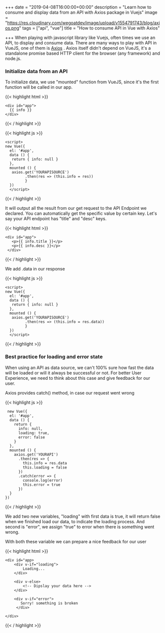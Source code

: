 +++
date = "2019-04-08T16:00:00+00:00"
description = "Learn how to consume and display data from an API with Axios package in Vuejs"
image = "https://res.cloudinary.com/wegoatdev/image/upload/v1554791743/blog/axios.png"
tags = ["api", "vue"]
title = "How to consume API in Vue with Axios"

+++
When playing with javascript library like Vuejs, often times we use an API, to display and consume data. There are many ways to play with API in VueJS, one of them is [Axios](https://github.com/axios/axios) . Axios itself didn't depend on VueJS, it's a standalone promise based HTTP client for the browser (any framework) and node.js.

### Initialize data from an API

To initialize data, we use "mounted" function from VueJS, since it's the first function will be called in our app.

{{< highlight html >}}

    <div id="app">
      {{ info }}
    </div>

{{< / highlight >}}

{{< highlight js >}}

    <script>
    new Vue({ 
      el: '#app', 
      data () {
       return { info: null } 
      }, 
      mounted () { 
       axios.get('YOURAPISOURCE')
             .then(res => (this.info = res)) 
             } 
      })
      </script>

{{< / highlight >}}

It will output all the result from our get request to the API Endpoint we declared. You can automatically get the specific value by certain key. Let's say your API endpoint has "title" and "desc" keys.

{{< highlight html >}}

    <div id="app">
       <p>{{ info.title }}</p>
       <p>{{ info.desc }}</p>
     </div>

{{< / highlight >}}

We add .data in our response

{{< highlight js >}}

    <script>
    new Vue({ 
      el: '#app', 
      data () {
       return { info: null } 
      }, 
      mounted () { 
       axios.get('YOURAPISOURCE')
             .then(res => (this.info = res.data)) 
             } 
      })
      </script>

{{< / highlight >}}

### Best practice for loading and error state

When using an API as data source, we can't 100% sure how fast the data will be loaded or will it always be successful or not. For better User Experience, we need to think about this case and give feedback for our user.

Axios provides catch() method, in case our request went wrong

{{< highlight js >}}

     new Vue({
      el: '#app',
      data () {
        return {
          info: null,
          loading: true,
          error: false
        }
      },
      mounted () {
        axios.get('YOURAPI')
          .then(res => {
            this.info = res.data
            this.loading = false 
          })
          .catch(error => {
            console.log(error)
            this.error = true
          })
      }
    })

{{< / highlight >}}

We add two new variables, "loading" with first data is true, it will return false when we finished load our data, to indicate the loading process. And second is "error", we assign "true" to error when there is something went wrong.

With both these variable we can prepare a nice feedback for our user

{{< highlight html >}}

    <div id="app>
        <div v-if="loading">
            Loading...
        </div>
        
        <div v-else>
        	<!-- Dipslay your data here -->
        </div>
        
        <div v-if="error">
           Sorry! something is broken
         </div>
                
    </div>            

{{< / highlight >}}